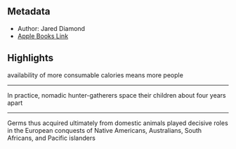 ## Metadata
- Author: Jared Diamond
- [Apple Books Link](ibooks://assetid/549E88CA0B30A1DCE0382324BEA18218)

## Highlights
availability of more consumable calories means more people

---
In practice, nomadic hunter-gatherers space their children about four years apart

---
Germs thus acquired ultimately from domestic animals played decisive roles in the European conquests of Native Americans, Australians, South Africans, and Pacific islanders